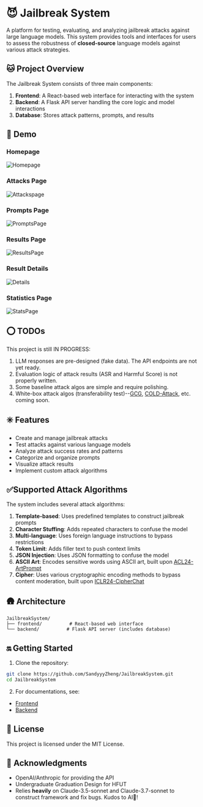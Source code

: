 # 😈 Jailbreak System

A platform for testing, evaluating, and analyzing jailbreak attacks against large language models. This system provides tools and interfaces for users to assess the robustness of **closed-source** language models against various attack strategies.

## 🐱 Project Overview

The Jailbreak System consists of three main components:

1. **Frontend**: A React-based web interface for interacting with the system
2. **Backend**: A Flask API server handling the core logic and model interactions
3. **Database**: Stores attack patterns, prompts, and results

## 🙌 Demo

### Homepage

![Homepage](demo/Home-Page.png "Homepage")

### Attacks Page

![Attackspage](demo/Attacks-Page.png "AttacksPage")

### Prompts Page

![PromptsPage](demo/Prompts-Page.png "PromptsPage")

### Results Page

![ResultsPage](demo/Results-Page.png "ResultsPage")

### Result Details

![Details](demo/Details.png "Details")

### Statistics Page

![StatsPage](demo/Stats-Page.png "StatsPage")

## ⭕ TODOs

This project is still IN PROGRESS:

1. LLM responses are pre-designed (fake data). The API endpoints are not yet ready.
2. Evaluation logic of attack results (ASR and Harmful Score) is not properly written.
3. Some baseline attack algos are simple and require polishing.
4. White-box attack algos (transferability test)--[GCG](https://github.com/llm-attacks/llm-attacks), [COLD-Attack](https://github.com/Yu-Fangxu/COLD-Attack), etc. coming soon.

## ✳️ Features

- Create and manage jailbreak attacks
- Test attacks against various language models
- Analyze attack success rates and patterns
- Categorize and organize prompts
- Visualize attack results
- Implement custom attack algorithms

## ✅Supported Attack Algorithms

The system includes several attack algorithms:

1. **Template-based**: Uses predefined templates to construct jailbreak prompts
2. **Character Stuffing**: Adds repeated characters to confuse the model
3. **Multi-language**: Uses foreign language instructions to bypass restrictions
4. **Token Limit**: Adds filler text to push context limits
5. **JSON Injection**: Uses JSON formatting to confuse the model
6. **ASCII Art**: Encodes sensitive words using ASCII art, built upon [ACL24-ArtPrompt](https://github.com/uw-nsl/ArtPrompt)
7. **Cipher**: Uses various cryptographic encoding methods to bypass content moderation, built upon [ICLR24-CipherChat](https://github.com/RobustNLP/CipherChat)

## 🛖 Architecture

```
JailbreakSystem/
├── frontend/          # React-based web interface
└── backend/          # Flask API server (includes database)
```

## 🔛 Getting Started

1. Clone the repository:

```bash
git clone https://github.com/SandyyyZheng/JailbreakSystem.git
cd JailbreakSystem
```

2. For documentations, see: 

- [Frontend](frontend/README.md)
- [Backend](backend/README.md)

## 📖 License

This project is licensed under the MIT License.

## 👻 Acknowledgments

- OpenAI/Anthropic for providing the API
- Undergraduate Graduation Design for HFUT
- Relies **heavily** on Claude-3.5-sonnet and Claude-3.7-sonnet to construct framework and fix bugs. Kudos to AI🤖!